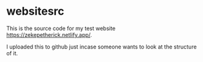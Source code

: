 # websitesrc

This is the source code for my test website https://zekepetherick.netlify.app/.

I uploaded this to github just incase someone wants to look at the structure of it.
